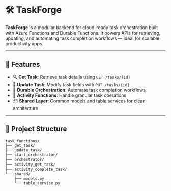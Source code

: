 # 🛠️ TaskForge

**TaskForge** is a modular backend for cloud-ready task orchestration built with Azure Functions and Durable Functions. It powers APIs for retrieving, updating, and automating task completion workflows — ideal for scalable productivity apps.

---

## 🚀 Features

- 🔍 **Get Task**: Retrieve task details using `GET /tasks/{id}`
- 📝 **Update Task**: Modify task fields with `PUT /tasks/{id}`
- 🧩 **Durable Orchestration**: Automate task completion workflows
- 🔧 **Activity Functions**: Handle granular task operations
- 📦 **Shared Layer**: Common models and table services for clean architecture

---

## 📂 Project Structure

```bash
task_functions/
├── get_task/
├── update_task/
├── start_orchestrator/
├── orchestrator/
├── activity_get_task/
├── activity_complete_task/
└── shared/
    ├── models.py
    └── table_service.py
